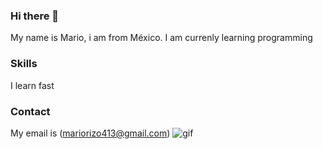 ### Hi there 👋
My name is Mario, i am from México.
I am currenly learning programming
### Skills
I learn fast 
### Contact
My email is (mariorizo413@gmail.com)
![gif](https://github.com/MarioRizoRomo/MarioRizoRomo/assets/150478609/5a9d9eb1-c92e-43cc-ab05-f012fd118269)
